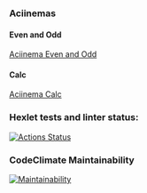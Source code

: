 ### Aciinemas
#### Even and Odd
[Aciinema Even and Odd](https://asciinema.org/a/uXr9vxPgqvyE3laPgxMEfRbHG)

#### Calc
[Aciinema Calc](https://asciinema.org/a/MMsqfZOZ3pEWgzkbUTD7vwRC8)

### Hexlet tests and linter status:
[![Actions Status](https://github.com/morgreek/frontend-project-44/workflows/hexlet-check/badge.svg)](https://github.com/morgreek/frontend-project-44/actions)

### CodeClimate Maintainability
[![Maintainability](https://api.codeclimate.com/v1/badges/ad4dd6d2239627063cd8/maintainability)](https://codeclimate.com/github/morgreek/frontend-project-44/maintainability)